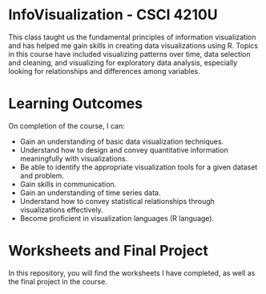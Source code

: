 # InfoVisualization - CSCI 4210U

This class taught us the fundamental principles of information visualization and has helped me gain skills in creating data visualizations using R. Topics in this course have included visualizing patterns over time, data selection and cleaning, and visualizing for exploratory data analysis, especially looking for relationships and differences among variables.

# Learning Outcomes

On completion of the course, I can:
- Gain an understanding of basic data visualization techniques.
- Understand how to design and convey quantitative information meaningfully with visualizations.
- Be able to identify the appropriate visualization tools for a given dataset and problem.
- Gain skills in communication.
- Gain an understanding of time series data.
- Understand how to convey statistical relationships through visualizations effectively.
- Become proficient in visualization languages (R language).

# Worksheets and Final Project 

In this repository, you will find the worksheets I have completed, as well as the final project in the course. 

